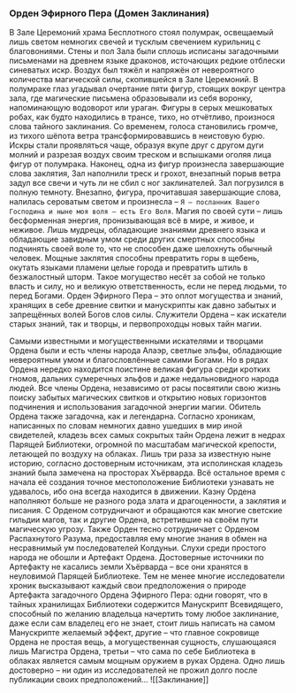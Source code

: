 ###  Орден Эфирного Пера (Домен Заклинания)

В Зале Церемоний храма Бесплотного стоял полумрак, освещаемый лишь светом немногих свечей и тусклым свечением курильниц с благовониями. Стены и пол Зала были сплошь исписаны загадочными письменами на древнем языке драконов, источающих редкие отблески синеватых искр. Воздух был тяжёл и напряжён от невероятного количества магической силы, скопившейся в Зале Церемоний. В полумраке глаз угадывал очертание пяти фигур, стоящих вокруг центра зала, где магические письмена образовывали из себя воронку, напоминающую водоворот или ураган. Фигуры в серых мешковатых робах, как будто находились в трансе, тихо, но отчётливо, произнося слова тайного заклинания. Со временем, голоса становились громче, из тихого шёпота ветра трансформировавшись в неистовую бурю. Искры стали проявляться чаще, образуя вкупе друг с другом дуги молний и разрезая воздух своим треском и вспышками оголяя лица фигур от полумрака. Наконец, одна из фигур произнесла завершающие слова заклятия, Зал наполнили треск и грохот, внезапный порыв ветра задул все свечи и чуть ли не сбил с ног заклинателей. Зал погрузился в полную темноту. Внезапно, фигура, прочитавшая завершающие слова, налилась сероватым светом и произнесла – `Я – посланник Вашего Господина и ныне моя воля – есть Его Воля`.
Магия по своей сути – лишь бесформенная энергия, пронизывающая всё в мире, и живое, и неживое. Лишь мудрецы, обладающие знаниями древнего языка и обладающие завидным умом среди других смертных способны подчинять своей воле то, что не способен даже шелохнуть обычный человек. Мощные заклятия способны превратить горы в щебень, окутать языками пламени целые города и превратить штиль в безжалостный шторм. Такое могущество несёт за собой не только власть и силу, но и великую ответственность, если не перед людьми, то перед Богами. Орден Эфирного Пера – это оплот могущества и знаний, хранящих в себе древние свитки и манускрипты как давно забытых и запрещённых волей Богов слов силы. Служители Ордена – как искатели старых знаний, так и творцы, и первопроходцы новых тайн магии.

Самыми известными и могущественными искателями и творцами Ордена были и есть члены народа Алаэр, светлые эльфы, обладающие невероятным умом и благословлённые самими Богами. Но в рядах Ордена нередко находится поистине великая фигура среди кротких гномов, дальних сумеречных эльфов и даже недальновидного народа людей. Все члены Ордена, независимо от расы посвятили свою жизнь поиску забытых магических свитков и открытию новых горизонтов подчинения и использования загадочной энергии магии.
Обитель Ордена также загадочна, как и легендарна. Согласно хроникам, написанных по словам немногих давно ушедших в мир иной свидетелей, кладезь всех самых сокрытых тайн Ордена лежит в недрах Парящей Библиотеки, огромной по масштабам магической крепости, летающей по воздуху на облаках. Лишь три раза за известную ныне историю, согласно достоверным источникам, эта исполинская кладезь знаний была замечена на просторах Хъёрварда. Всё остальное время с начала её создания точное местоположение Библиотеки узнавать не удавалось, ибо она всегда находится в движении.
Казну Ордена наполняют больше не разного рода злата и драгоценности, а заклятия и писания. С Орденом сотрудничают и обращаются как многие светские гильдии магов, так и другие Ордена, встретившие на своём пути магическую угрозу. Также Орден тесно сотрудничает с Орденом Распахнутого Разума, предоставляя ему многие знания в обмен на несравнимый ум последователей Колдуньи.
Слухи среди простого народа не обошли и Артефакт Ордена. Достоверные источники по Артефакту не касались земли Хъёрварда – все они хранятся в неуловимой Парящей Библиотеке. Тем не менее многие исследователи хроник высказывают каждый свои предположения о природе Артефакта загадочного Ордена Эфирного Пера: одни говорят, что в тайных хранилищах Библиотеки содержится Манускрипт Всевидящего, способный по желанию владельца начертить тому любое заклинание, даже если сам владелец его не знает, стоит лишь написать на самом Манускрипте желаемый эффект, другие – что главное сокровище Ордена не простая вещь, а могущественная сущность, слушающаяся лишь Магистра Ордена, третьи – что сама по себе Библиотека в облаках является самым мощным оружием в руках Ордена. Одно лишь достоверно – ни один из исследователей не прожил долго после публикации своих предположений…
![[Заклинание]]